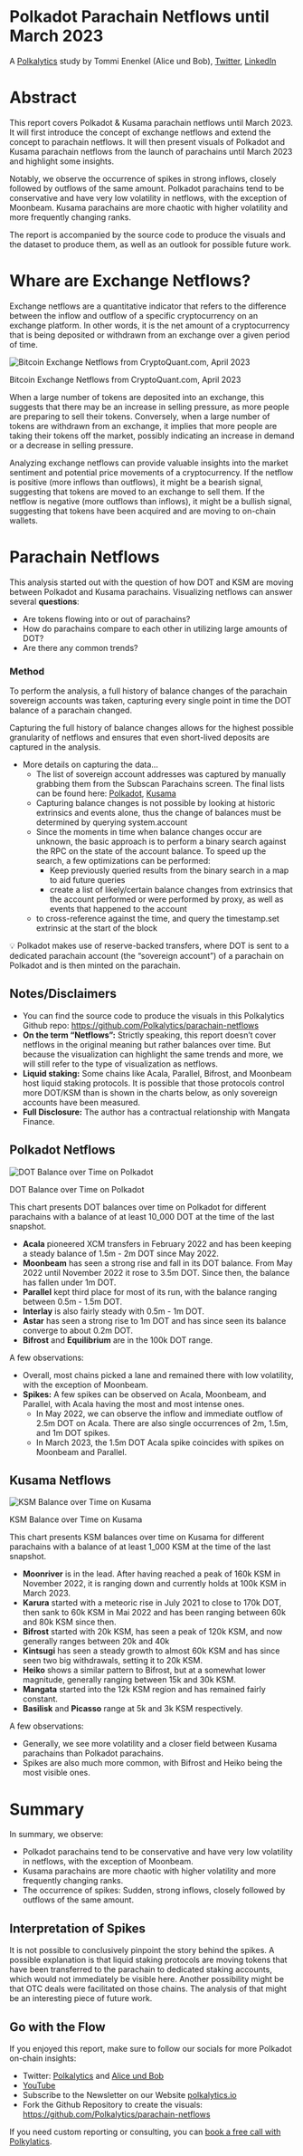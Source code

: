 # Polkadot Parachain Netflows until March 2023

A [Polkalytics](https://www.polkalytics.io/) study by Tommi Enenkel (Alice und Bob), [Twitter](https://twitter.com/alice_und_bob), [LinkedIn](https://www.linkedin.com/in/tommi-enenkel/)

# Abstract

This report covers Polkadot & Kusama parachain netflows until March 2023. It will first introduce the concept of exchange netflows and extend the concept to parachain netflows. It will then present visuals of Polkadot and Kusama parachain netflows from the launch of parachains until March 2023 and highlight some insights.

Notably, we observe the occurrence of spikes in strong inflows, closely followed by outflows of the same amount. Polkadot parachains tend to be conservative and have very low volatility in netflows, with the exception of Moonbeam. Kusama parachains are more chaotic with higher volatility and more frequently changing ranks.

The report is accompanied by the source code to produce the visuals and the dataset to produce them, as well as an outlook for possible future work. 

# Whare are Exchange Netflows?

Exchange netflows are a quantitative indicator that refers to the difference between the inflow and outflow of a specific cryptocurrency on an exchange platform. In other words, it is the net amount of a cryptocurrency that is being deposited or withdrawn from an exchange over a given period of time.

![Bitcoin Exchange Netflows from CryptoQuant.com, April 2023](docs/assets/cryptoquant_netflows.png)

Bitcoin Exchange Netflows from CryptoQuant.com, April 2023

When a large number of tokens are deposited into an exchange, this suggests that there may be an increase in selling pressure, as more people are preparing to sell their tokens. Conversely, when a large number of tokens are withdrawn from an exchange, it implies that more people are taking their tokens off the market, possibly indicating an increase in demand or a decrease in selling pressure.

Analyzing exchange netflows can provide valuable insights into the market sentiment and potential price movements of a cryptocurrency. If the netflow is positive (more inflows than outflows), it might be a bearish signal, suggesting that tokens are moved to an exchange to sell them. If the netflow is negative (more outflows than inflows), it might be a bullish signal, suggesting that tokens have been acquired and are moving to on-chain wallets.

# Parachain Netflows

This analysis started out with the question of how DOT and KSM are moving between Polkadot and Kusama parachains. Visualizing netflows can answer several **questions**:

- Are tokens flowing into or out of parachains?
- How do parachains compare to each other in utilizing large amounts of DOT?
- Are there any common trends?

### Method

To perform the analysis, a full history of balance changes of the parachain sovereign accounts was taken, capturing every single point in time the DOT balance of a parachain changed.

Capturing the full history of balance changes allows for the highest possible granularity of netflows and ensures that even short-lived deposits are captured in the analysis.

- More details on capturing the data…
    - The list of sovereign account addresses was captured by manually grabbing them from the Subscan Parachains screen. The final lists can be found here: [Polkadot](https://github.com/Polkalytics/parachain-netflows/blob/main/data/in/polkadot_labels.csv), [Kusama](https://github.com/Polkalytics/parachain-netflows/blob/main/data/in/kusama_labels.csv)
    - Capturing balance changes is not possible by looking at historic extrinsics and events alone, thus the change of balances must be determined by querying system.account
    - Since the moments in time when balance changes occur are unknown, the basic approach is to perform a binary search against the RPC on the state of the account balance. To speed up the search, a few optimizations can be performed:
        - Keep previously queried results from the binary search in a map to aid future queries
        - create a list of likely/certain balance changes from extrinsics that the account performed or were performed by proxy, as well as events that happened to the account
    - to cross-reference against the time, and query the timestamp.set extrinsic at the start of the block

<aside>
💡 Polkadot makes use of reserve-backed transfers, where DOT is sent to a dedicated parachain account (the “sovereign account”) of a parachain on Polkadot and is then minted on the parachain.

</aside>

## Notes/Disclaimers

- You can find the source code to produce the visuals in this Polkalytics Github repo: https://github.com/Polkalytics/parachain-netflows
- **On the term “Netflows”:** Strictly speaking, this report doesn’t cover netflows in the original meaning but rather balances over time. But because the visualization can highlight the same trends and more, we will still refer to the type of visualization as netflows.
- **Liquid staking:** Some chains like Acala, Parallel, Bifrost, and Moonbeam host liquid staking protocols. It is possible that those protocols control more DOT/KSM than is shown in the charts below, as only sovereign accounts have been measured.
- **Full Disclosure:** The author has a contractual relationship with Mangata Finance.

## Polkadot Netflows

![DOT Balance over Time on Polkadot](data/out/2023-03_-_Polkadot_Netflows.png)

DOT Balance over Time on Polkadot

This chart presents DOT balances over time on Polkadot for different parachains with a balance of at least 10_000 DOT at the time of the last snapshot.

- **Acala** pioneered XCM transfers in February 2022 and has been keeping a steady balance of 1.5m - 2m DOT since May 2022.
- **Moonbeam** has seen a strong rise and fall in its DOT balance. From May 2022 until November 2022 it rose to 3.5m DOT. Since then, the balance has fallen under 1m DOT.
- **Parallel** kept third place for most of its run, with the balance ranging between 0.5m - 1.5m DOT.
- **Interlay** is also fairly steady with 0.5m - 1m DOT.
- **Astar** has seen a strong rise to 1m DOT and has since seen its balance converge to about 0.2m DOT.
- **Bifrost** and **Equilibrium** are in the 100k DOT range.

A few observations:

- Overall, most chains picked a lane and remained there with low volatility, with the exception of Moonbeam.
- **Spikes:** A few spikes can be observed on Acala, Moonbeam, and Parallel, with Acala having the most and most intense ones.
    - In May 2022, we can observe the inflow and immediate outflow of 2.5m DOT on Acala. There are also single occurrences of 2m, 1.5m, and 1m DOT spikes.
    - In March 2023, the 1.5m DOT Acala spike coincides with spikes on Moonbeam and Parallel.

## Kusama Netflows

![KSM Balance over Time on Kusama](data/out/2023-03_-_Kusama_Netflows.png)

KSM Balance over Time on Kusama

This chart presents KSM balances over time on Kusama for different parachains with a balance of at least 1_000 KSM at the time of the last snapshot.

- **Moonriver** is in the lead. After having reached a peak of 160k KSM in November 2022, it is ranging down and currently holds at 100k KSM in March 2023.
- **Karura** started with a meteoric rise in July 2021 to close to 170k DOT, then sank to 60k KSM in Mai 2022 and has been ranging between 60k and 80k KSM since then.
- **Bifrost** started with 20k KSM, has seen a peak of 120k KSM, and now generally ranges between 20k and 40k
- **Kintsugi** has seen a steady growth to almost 60k KSM and has since seen two big withdrawals, setting it to 20k KSM.
- **Heiko** shows a similar pattern to Bifrost, but at a somewhat lower magnitude, generally ranging between 15k and 30k KSM.
- **Mangata** started into the 12k KSM region and has remained fairly constant.
- **Basilisk** and **Picasso** range at 5k and 3k KSM respectively.

A few observations:

- Generally, we see more volatility and a closer field between Kusama parachains than Polkadot parachains.
- Spikes are also much more common, with Bifrost and Heiko being the most visible ones.

# Summary

In summary, we observe:

- Polkadot parachains tend to be conservative and have very low volatility in netflows, with the exception of Moonbeam.
- Kusama parachains are more chaotic with higher volatility and more frequently changing ranks.
- The occurrence of spikes: Sudden, strong inflows, closely followed by outflows of the same amount.

## Interpretation of Spikes

It is not possible to conclusively pinpoint the story behind the spikes. A possible explanation is that liquid staking protocols are moving tokens that have been transferred to the parachain to dedicated staking accounts, which would not immediately be visible here. Another possibility might be that OTC deals were facilitated on those chains. The analysis of that might be an interesting piece of future work.

## Go with the Flow

If you enjoyed this report, make sure to follow our socials for more Polkadot on-chain insights:

- Twitter: [Polkalytics](https://twitter.com/Polkalytics) and [Alice und Bob](https://twitter.com/alice_und_bob)
- [YouTube](https://www.youtube.com/@alice_und_bob)
- Subscribe to the Newsletter on our Website [polkalytics.io](https://www.polkalytics.io/)
- Fork the Github Repository to create the visuals: https://github.com/Polkalytics/parachain-netflows

If you need custom reporting or consulting, you can [book a free call with Polkylatics](https://cal.com/tommi-enenkel/polkalytics?duration=30).